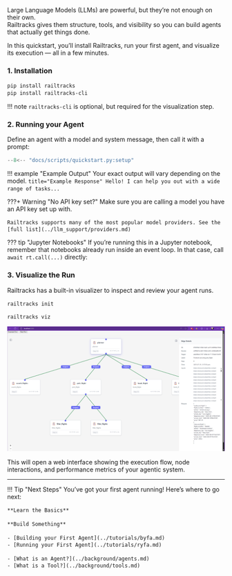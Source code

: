 Large Language Models (LLMs) are powerful, but they’re not enough on their own.  
Railtracks gives them structure, tools, and visibility so you can build agents that actually get things done.  

In this quickstart, you’ll install Railtracks, run your first agent, and visualize its execution — all in a few minutes.

### 1. Installation

```bash title="Install Library"
pip install railtracks
pip install railtracks-cli
```
!!! note 
    `railtracks-cli` is optional, but required for the visualization step. 


### 2. Running your Agent

Define an agent with a model and system message, then call it with a prompt:

```python
--8<-- "docs/scripts/quickstart.py:setup"
```

!!! example "Example Output"
    Your exact output will vary depending on the model.
    ``` title="Example Response"
    Hello! I can help you out with a wide range of tasks...
    ``` 

???+ Warning "No API key set?"
    Make sure you are calling a model you have an API key set up with. 

    Railtracks supports many of the most popular model providers. See the [full list](../llm_support/providers.md)

??? tip "Jupyter Notebooks"
    If you’re running this in a Jupyter notebook, remember that notebooks already run inside an event loop. In that case, call `await rt.call(...)` directly:
   
### 3. Visualize the Run
Railtracks has a built-in visualizer to inspect and review your agent runs. 

```bash title="Initialize Visualizer (Run Once)"
railtracks init
```

```bash title="Run Visualizer"
railtracks viz
```

![RailTracks Visualization](../assets/visualizer_photo.png)

This will open a web interface showing the execution flow, node interactions, and performance metrics of your agentic system.

----

!!! Tip "Next Steps"
    You’ve got your first agent running! Here’s where to go next:

    **Learn the Basics**

    **Build Something**

    - [Building your First Agent](../tutorials/byfa.md)
    - [Running your First Agent](../tutorials/ryfa.md)
    
    - [What is an Agent?](../background/agents.md)
    - [What is a Tool?](../background/tools.md)
    

